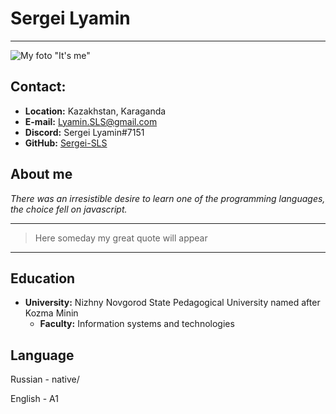 # Sergei Lyamin
---------------

![My foto](/home/sergei/RS_shcool/rsschool-cv/photo.png) "It's me"

## Contact:

* **Location:** Kazakhstan, Karaganda 
* **E-mail:** Lyamin.SLS@gmail.com
* **Discord:** Sergei Lyamin#7151
* **GitHub:** [Sergei-SLS](https://app.rs.school/profile/segei-sls)

## About me

*There was an irresistible desire to learn one of the programming languages, the choice fell on javascript.* 

-----------------------------------------
> Here someday my great quote will appear
-----------------------------------------

## Education
* **University:** Nizhny Novgorod State Pedagogical University named after Kozma Minin
  * **Faculty:** Information systems and technologies

## Language
Russian - native/

  English - A1

 
